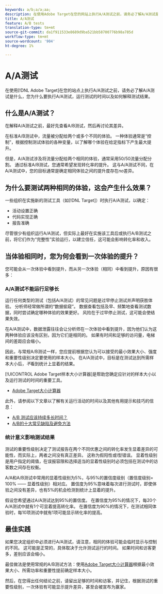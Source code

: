 ```yaml
---
keywords: a/b;a/a;aa;
description: 在使用Adobe Target在您的网站上执行A/A测试之前，请务必了解A/A测试是什么、您为什么要执行A/A测试、运行测试的时间以及如何解释测试结果。
title: A/A测试
feature: A/B tests
translation-type: tm+mt
source-git-commit: da1f911533e8689d9ba521bb58700776b98a785d
workflow-type: tm+mt
source-wordcount: '904'
ht-degree: 1%

---
```



# A/A测试

在使用[!DNL Adobe Target]在您的站点上执行A/A测试之前，请务必了解A/A测试是什么，您为什么要执行A/A测试，运行测试的时间以及如何解释测试结果。

## 什么是A/A测试？

在解释A/A测试之前，最好先查看A/B测试，然后再讨论其差异。

在标准A/B测试中，流量被分配给两个或多个不同的体验。 一种体验通常是“控制”，根据控制测试体验的各种变量，以了解哪个体验在给定指标下产生最大提升。

但是，A/A测试涉及将流量分配给两个相同的体验，通常采用50/50流量分配分割。 通过标准A/B测试，您通常希望发现转化率的提升。 这与A/A测试不同，在A/A测试中，您的目标通常是确定相同体验之间的提升度存在&#x200B;*no*&#x200B;差异。

## 为什么要测试两种相同的体验，这会产生什么效果？

一些组织在实施新的测试工具（如[!DNL Target]）时执行A/A测试，以确定：

* 活动设置正确
* 代码实现正确
* 报告准确

尽管很少有组织运行A/A测试，但实际上最好在实施该工具后或执行A/B测试之前，将它们作为“完整性”实验运行，以建立信任，这可能会影响转化率和收入。

## 当体验相同时，您为何会看到一次体验的提升？

您可能会从一次体验中看到提升，而从另一次体验（相同）中看到提升，原因有很多：

### A/A测试不能运行足够长

运行任何类型的测试（包括A/A测试）的常见问题是过早停止测试并声明获胜体验。 分析师经常做所谓的“数据偷窥”。 数据查看包括及早、频繁地查看测试数据，同时尝试确定哪种体验的效果更好。 风险在于过早停止测试，这可能会使结果失效。

在A/A测试中，数据泄露往往会让分析师在一次体验中看到提升，因为他们认为这两种体验应该没有区别，因为它们是相同的。 如果有时间和足够的访问量，电梯间的差距应会缩小。

因此，与常规A/B测试一样，您应提前根据您认为可以接受的最小效果大小、强度和重要性级别决定要使用的样本大小。 在A/A测试中，目标是在测试达到所需样本大小后，*不*&#x200B;看到统计上显着的结果。

[!UICONTROL Adobe Target样本大小计算器]是帮助您确定应针对的样本大小以及运行测试的时间的重要工具。

* [Adobe Target大小计算器](/help/c-activities/t-test-ab/sample-size-determination.md#section_6B8725BD704C4AFE939EF2A6B6E834E6)

此外，请参阅以下文章以了解有关运行活动的时间以及其他有用提示和技巧的信息：

* [A/B 测试应该持续多长时间？](/help/c-activities/t-test-ab/sample-size-determination.md)
* [A/B的十大常见缺陷及避免方法](/help/c-activities/t-test-ab/common-ab-testing-pitfalls.md)

### 统计意义影响测试结果

测试的重要性级别决定了测试报告在两个不同优惠之间的转化率发生显着差异的可能性，而实际上，两者之间没有真正差异。 这称为假阳性或I型错误。 显着性级别是用户指定的阈值，在误报容限和选择适当的显着性级别时必须包括在测试中的访客数之间存在权衡。

A/A和A/B测试中常用的显着性级别为5%，与95%的置信度级别（置信度级别= 100% —— 显着性级别）相对应。 置信度为95%意味着每次进行测试时，即使体验之间没有差异，也有5%的机会检测到统计上显着的提升。

假设您希望通过A/A测试达到95%的置信度。 在置信度为95%的情况下，每20个A/A测试中就有1个可显着提高转化率。 在置信度为90%的情况下，在测试相同体验时，每10项测试中就有1项可能显示转化率的提高。

## 最佳实践

如果您决定组织中必须进行A/A测试，请注意，相同的体验可能会临时显示与控制的不同。 这可能是正常的，具体取决于允许测试运行的时间。 如果时间和访客更多，差别应该会缩小。

最佳做法是使用常规的A/B测试方法：使用[Adobe Target大小计算器](/help/c-activities/t-test-ab/sample-size-determination.md#section_6B8725BD704C4AFE939EF2A6B6E834E6)根据最小效果大小、所需功率和重要性提前确定样本大小。

然后，在您得出任何结论之前，请留出足够的时间和访客，并记住，根据测试的重要性级别，一次体验有可能显示提升差异，甚至会被宣布为赢家。

